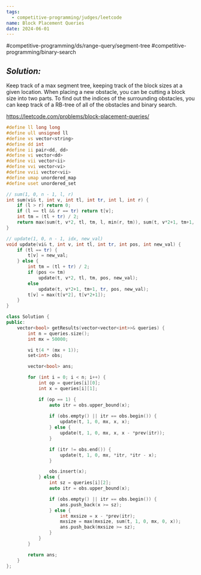 ```yaml
---
tags:
  - competitive-programming/judges/leetcode
name: Block Placement Queries
date: 2024-06-01
---
```

#competitive-programming/ds/range-query/segment-tree #competitive-programming/binary-search 
## _Solution:_
Keep track of a max segment tree, keeping track of the block sizes at a given location. When placing a new obstacle, you can be cutting a block size into two parts. To find out the indices of the surrounding obstacles, you can keep track of a RB-tree of all of the obstacles and binary search.

https://leetcode.com/problems/block-placement-queries/
```cpp
#define ll long long
#define ull unsigned ll
#define vs vector<string>
#define dd int
#define ii pair<dd, dd>
#define vi vector<dd>
#define vii vector<ii>
#define vvi vector<vi>
#define vvii vector<vii>
#define umap unordered_map
#define uset unordered_set

// sum(1, 0, n - 1, l, r)
int sum(vi& t, int v, int tl, int tr, int l, int r) {
    if (l > r) return 0;
    if (l == tl && r == tr) return t[v];
    int tm = (tl + tr) / 2;
    return max(sum(t, v*2, tl, tm, l, min(r, tm)), sum(t, v*2+1, tm+1, tr, max(l, tm+1), r));
}

// update(1, 0, n - 1, idx, new_val)
void update(vi& t, int v, int tl, int tr, int pos, int new_val) {
    if (tl == tr) {
        t[v] = new_val;
    } else {
        int tm = (tl + tr) / 2;
        if (pos <= tm)
            update(t, v*2, tl, tm, pos, new_val);
        else
            update(t, v*2+1, tm+1, tr, pos, new_val);
        t[v] = max(t[v*2], t[v*2+1]);
    }
}

class Solution {
public:
    vector<bool> getResults(vector<vector<int>>& queries) {
        int n = queries.size();
        int mx = 50000;

        vi t(4 * (mx + 1));
        set<int> obs;

        vector<bool> ans;

        for (int i = 0; i < n; i++) {
            int op = queries[i][0];
            int x = queries[i][1];

            if (op == 1) {
                auto itr = obs.upper_bound(x);
                
                if (obs.empty() || itr == obs.begin()) {
                    update(t, 1, 0, mx, x, x);
                } else {
                    update(t, 1, 0, mx, x, x - *prev(itr));
                }

                if (itr != obs.end()) {
                    update(t, 1, 0, mx, *itr, *itr - x);
                }

                obs.insert(x);
            } else {
                int sz = queries[i][2];
                auto itr = obs.upper_bound(x);

                if (obs.empty() || itr == obs.begin()) {
                    ans.push_back(x >= sz);
                } else {
                    int mxsize = x - *prev(itr);
                    mxsize = max(mxsize, sum(t, 1, 0, mx, 0, x));
                    ans.push_back(mxsize >= sz);
                }
            }
        }

        return ans;
    }
};
```